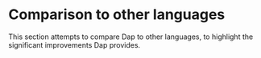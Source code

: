 # Comparison to other languages

This section attempts to compare Dap to other languages, to highlight the significant improvements Dap provides.
